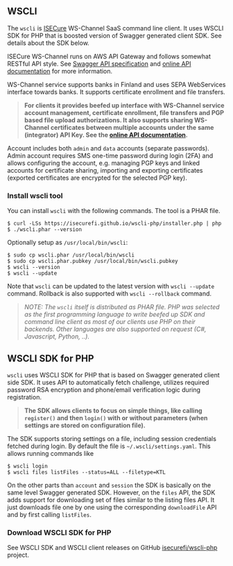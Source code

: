 ## WSCLI

The `wscli` is [ISECure](https://www.isecure.fi) WS-Channel SaaS
command line client. It uses WSCLI SDK for PHP that is boosted version
of Swagger generated client SDK. See details about the SDK below.

ISECure WS-Channel runs on AWS API Gateway and follows somewhat
RESTful API style. See
[Swagger API specification](https://isecure.fi/wsapi_v2.json) and
[online API documentation](https://isecure.fi/wsapi_v2/index.html) for
more information.

WS-Channel service supports banks in Finland and uses SEPA WebServices
interface towards banks. It supports certificate enrollment and file
transfers.

> **For clients it provides beefed up interface with WS-Channel
> service account management, certificate enrollment, file transfers
> and PGP based file upload authorizations. It also supports sharing
> WS-Channel certificates between multiple accounts under the same
> (integrator) API Key. See the
> [online API documentation](https://isecure.fi/wsapi_v2/index.html).**

Account includes both `admin` and `data` accounts (separate
passwords). Admin account requires SMS one-time password during login
(2FA) and allows configuring the account, e.g. managing PGP keys and
linked accounts for certificate sharing, importing and exporting
certificates (exported certificates are encrypted for the selected PGP
key).

### Install wscli tool

You can install `wscli` with the following commands. The tool is a
PHAR file.

```shell
$ curl -LSs https://isecurefi.github.io/wscli-php/installer.php | php
$ ./wscli.phar --version
```

Optionally setup as `/usr/local/bin/wscli`:

```shell
$ sudo cp wscli.phar /usr/local/bin/wscli
$ sudo cp wscli.phar.pubkey /usr/local/bin/wscli.pubkey
$ wscli --version
$ wscli --update
```

Note that `wscli` can be updated to the latest version with `wscli
--update` command. Rollback is also supported with `wscli --rollback`
command.

> *NOTE: The `wscli` itself is distributed as PHAR file. PHP was selected
> as the first programming language to write beefed up SDK and command
> line client as most of our clients use PHP on their backends. Other
> languages are also supported on request (C#, Javascript, Python, ..).*

## WSCLI SDK for PHP

`wscli` uses WSCLI SDK for PHP that is based on Swagger generated
client side SDK. It uses API to automatically fetch challenge,
utilizes required password RSA encryption and phone/email verification
logic during registration.

> **The SDK allows clients to focus on simple things, like calling
> `register()` and then `login()` with or without parameters (when
> settings are stored on configuration file).**

The SDK supports storing settings on a file, including session
credentials fetched during login. By default the file is
`~/.wscli/settings.yaml`. This allows running commands like

```
$ wscli login
$ wscli files listFiles --status=ALL --filetype=KTL
```

On the other parts than `account` and `session` the SDK is basically
on the same level Swagger generated SDK. However, on the `files` API,
the SDK adds support for downloading set of files similar to the
listing files API. It just downloads file one by one using the
corresponding `downloadFile` API and by first calling `listFiles`.

### Download WSCLI SDK for PHP

See WSCLI SDK and WSCLI client releases on GitHub
[isecurefi/wscli-php](https://github.com/isecurefi/wscli-php) project.

